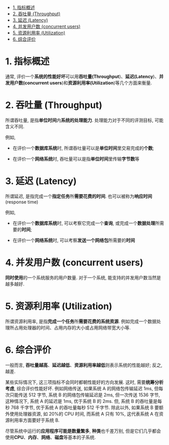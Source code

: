 <!-- @import "[TOC]" {cmd="toc" depthFrom=1 depthTo=6 orderedList=false} -->

<!-- code_chunk_output -->

- [1. 指标概述](#1-指标概述)
- [2. 吞吐量 (Throughput)](#2-吞吐量-throughput)
- [3. 延迟 (Latency)](#3-延迟-latency)
- [4. 并发用户数 (concurrent users)](#4-并发用户数-concurrent-users)
- [5. 资源利用率 (Utilization)](#5-资源利用率-utilization)
- [6. 综合评价](#6-综合评价)

<!-- /code_chunk_output -->

# 1. 指标概述

通常, 评价一个**系统的性能好坏**可以用**吞吐量(Throughput**)、**延迟(Latency**)、**并发用户数(concurrent users**)和**资源利用率(Utilization**)等几个方面来衡量.

# 2. 吞吐量 (Throughput)

所谓吞吐量, 是指**单位时间**内**系统的处理能力**. 处理能力对于不同的评测目标, 可能含义不同.

例如,

- 在评价一个**数据库系统**时, 所谓吞吐量可以是**单位时间**里交易完成的**个数**;

- 在评价一个**网络系统**时, 吞吐量可以是指**单位时间**里传输**字节数**等

# 3. 延迟 (Latency)

所谓延迟, 是指完成一个**指定任务**所**需要花费的时间**. 也可以被称为**响应时间**(response time)

例如,

- 在评价一个**数据库系统**时, 可以考察它完成一个**查询**, 或完成一个**数据处理**所需要的**时间**;

- 在评价一个**网络系统**时, 可以考察**发送一个网络包**所需要的**时间**

# 4. 并发用户数 (concurrent users)

**同时使用**的一个系统服务的用户数量. 对于一个系统, 能支持的并发用户数当然是越多越好.

# 5. 资源利用率 (Utilization)

所谓资源利用率, 是指**完成一个任务**所**需要花费的系统资源**. 例如完成一个数据处理所占用处理器的时间、占用内存的大小或占用网络带宽大小等.

# 6. 综合评价

一般而言, **吞吐量越高**、**延迟越低**、**资源利用率越低**则表示系统的性能越好; 反之, 越差.

某些实际情况下, 这三项指标不会同时都朝性能好的方向发展. 这时, 需要**统筹分析考虑**, 综合评价性能好坏. 例如网络传送, 如果系统 A 的网络包传输延迟 1ms, 但每次只能传送 512 字节, 系统 B 的网络包传输延迟是 2ms, 但一次传送 1536 字节, 这种情况下, 系统 A 的延迟是 1ms, 优于系统 B 的 2ms. 但, 系统 B 的吞吐量是每秒 768 千字节, 优于系统 A 的吞吐量每秒 512 千字节. 除此以外, 如果系统 B 要额外使用处理器资源, 如 20%的 CPU 时间, 而系统 A 只有 10%, 这代表系统 A 在资源利用率方面要好于系统 B.

尽管系统中运行的**应用程序可能是数量繁多**, **种类**也千差万别, 但是它们几乎都会使用**CPU**、**内存**、**网络**、**磁盘**等基本的子系统.
